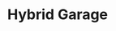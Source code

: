 ---
title: "Hybrid Garage"
url: /quito/hybrid-garage-avenida-rio-amazonas/
shop: reparación de automóviles
---